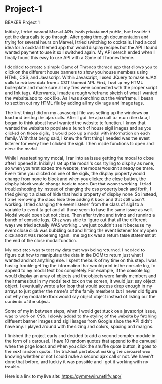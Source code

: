 # Project-1
BEAKER Project 1

Initially, I tried several Marvel APIs, both private and public, but I couldn't get the data calls to go through. After going through documentation and trying for several hours on Marvel, I tried switching to cocktails. I had a cool idea for a cocktail themed app that would display recipes but the API I found wanted payment to use it so I switched again. My API search ended when I finally found this easy to use API with a Game of Thrones theme.

I decided to create a simple Game of Thrones themed app that allows you to click on the different house banners to show you house members using HTML, CSS, and Javascript. Within Javascript, I used JQuery to make AJAX calls to retrieve data from a GOT themed API. First, I set up my HTML boilerplate and made sure all my files were connected with the proper script and link tags. Afterwards, I made a rough wireframe sketch of what I wanted the website/app to look like. As I was sketching out the wireframe, I began to section out my HTML file by adding all my div tags and image tags.

The first thing I did on my Javascript file was setting up the windows on load and testing the ajax calls. After I got the ajax call to return the data, I began to think about how I wanted the website to function. I knew that I wanted the website to populate a bunch of house sigil images and as you clicked on those sigils, it would pop up a modal with information on each family. With that being said, I knew the first thing I needed was the event listener for every time I clicked the sigil. I then made functions to open and close the modal.

While I was testing my modal, I ran into an issue getting the modal to close after I opened it. Initially I set up the modal's css styling to display as none, so when you first loaded the website, the modal wouldn't already be there. Every time you clicked on one of the sigils, the display property would change from none to block and when you clicked the close button, the display block would change back to none. But that wasn't working. I tried troubleshooting by instead of changing the css property back and forth, I tried giving it a class of hide that had a property of display none. So instead, I tried removing the class hide then adding it back and that still wasn't working. I tried changing the event listener from the class of sigil to a variable to event.target and all those seem to have the same issue as well. Modal would open but not close. Then after trying and trying and running a bunch of console logs, Chaz was able to figure out that all the different ways we tried actually WAS working... we just couldn't see it because my event close click was bubbling out and hitting the event listener for my open click and it was reopening again. The big fix was a return false statement at the end of the close modal function.

My next step was to test my data that was being returned. I needed to figure out how to manipulate the data in the DOM to return just what I wanted and not anything else. I spent the bulk of my time on this step. I was having trouble getting the information that would print in the console log, to append to my modal text box completely. For example, if the console log would display an array of objects and the objects were family members and their names but in my modal text box on the screen, it would just say object object. I eventually wrote a for loop that would access deep enough in my arrays to just gather the name's of the family members but I never did figure out why my modal textbox would say object object instead of listing out the contents of the object.

Some of my in between steps, when I would get stuck on a javascript issue, was to work on CSS. I slowly added to the styling of the website by fetching different banner images and sigil images from Google since the API didn't have any. I played around with the sizing and colors, spacing and margins.  

I finished the project early and decided to add a second complex module in the form of a carousel. I have 10 random quotes that append to the carousel when the page loads and when you click the shuffle quote button, it goes to the next random quote. The trickiest part about making the carousel was knowing whether or not I could make a second ajax call or not. We haven't done that before, and luckily it was possible and I got it working with no trouble.

Here is a link to my live site:
https://gymmewin.netlify.app/
